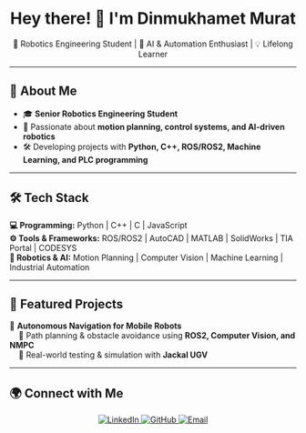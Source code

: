 <h1 align="center">Hey there! 👋 I'm Dinmukhamet Murat</h1>

<p align="center">
  🤖 Robotics Engineering Student | 🔬 AI & Automation Enthusiast | 💡 Lifelong Learner
</p>

---

## 🚀 About Me  
- 🎓 **Senior Robotics Engineering Student**
- 🤖 Passionate about **motion planning, control systems, and AI-driven robotics**  
- 🛠️ Developing projects with **Python, C++, ROS/ROS2, Machine Learning, and PLC programming**  

---

## 🛠️ Tech Stack  
**💻 Programming:** Python | C++ | C | JavaScript  
**⚙️ Tools & Frameworks:** ROS/ROS2 | AutoCAD | MATLAB | SolidWorks | TIA Portal | CODESYS  
**🤖 Robotics & AI:** Motion Planning | Computer Vision | Machine Learning | Industrial Automation  

---

## 📌 Featured Projects  
🚀 **Autonomous Navigation for Mobile Robots**  
&nbsp;&nbsp;&nbsp;&nbsp;🔹 Path planning & obstacle avoidance using **ROS2, Computer Vision, and NMPC**  
&nbsp;&nbsp;&nbsp;&nbsp;🔹 Real-world testing & simulation with **Jackal UGV**  

---

## 🌍 Connect with Me  
<p align="center">
  <a href="https://www.linkedin.com/in/muratdinmukhamet">
    <img src="https://img.shields.io/badge/LinkedIn-%230077B5.svg?style=for-the-badge&logo=linkedin&logoColor=white" alt="LinkedIn">
  </a>
  <a href="https://github.com/mdinmukhamet9">
    <img src="https://img.shields.io/badge/GitHub-%23181717.svg?style=for-the-badge&logo=github&logoColor=white" alt="GitHub">
  </a>
  <a href="mailto:dinmukhamet.murat@gmail.com">
    <img src="https://img.shields.io/badge/Email-D14836?style=for-the-badge&logo=gmail&logoColor=white" alt="Email">
  </a>
</p>
